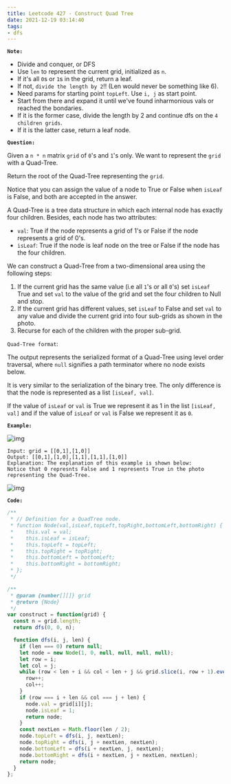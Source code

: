 ```yaml
---
title: Leetcode 427 - Construct Quad Tree
date: 2021-12-19 03:14:40
tags:
- dfs
---
```

**`Note:`**
- Divide and conquer, or DFS
- Use `len` to represent the current grid, initialized as `n`.
- If it's all `0`s or `1`s in the grid, return a leaf.
- If not, `divide the length by 2`!! (Len would never be something like 6).
- Need params for starting point `topLeft`. Use `i, j` as start point.
- Start from there and expand it until we've found inharmonious vals or reached the bondaries.
- If it is the former case, divide the length by 2 and continue dfs on the `4 children grids`.
- If it is the latter case, return a leaf node.

**`Question:`**

Given a `n * n` matrix `grid` of `0`'s and `1`'s only. We want to represent the `grid` with a Quad-Tree.

Return the root of the Quad-Tree representing the `grid`.

Notice that you can assign the value of a node to True or False when `isLeaf` is False, and both are accepted in the answer.

A Quad-Tree is a tree data structure in which each internal node has exactly four children. Besides, each node has two attributes:

- `val`: True if the node represents a grid of 1's or False if the node represents a grid of 0's.
- `isLeaf`: True if the node is leaf node on the tree or False if the node has the four children.

We can construct a Quad-Tree from a two-dimensional area using the following steps:

1. If the current grid has the same value (i.e all `1`'s or all `0`'s) set `isLeaf` True and set `val` to the value of the grid and set the four children to Null and stop.
2. If the current grid has different values, set `isLeaf` to False and set `val` to any value and divide the current grid into four sub-grids as shown in the photo.
3. Recurse for each of the children with the proper sub-grid.


`Quad-Tree format`:

The output represents the serialized format of a Quad-Tree using level order traversal, where `null` signifies a path terminator where no node exists below.

It is very similar to the serialization of the binary tree. The only difference is that the node is represented as a list `[isLeaf, val]`.

If the value of `isLeaf` or `val` is True we represent it as 1 in the list `[isLeaf, val]` and if the value of `isLeaf` or `val` is False we represent it as `0`.

**`Example:`**

![img](https://assets.leetcode.com/uploads/2020/02/11/grid1.png)
```
Input: grid = [[0,1],[1,0]]
Output: [[0,1],[1,0],[1,1],[1,1],[1,0]]
Explanation: The explanation of this example is shown below:
Notice that 0 represnts False and 1 represents True in the photo representing the Quad-Tree.
```
![img](https://assets.leetcode.com/uploads/2020/02/12/e1tree.png)

**`Code:`**
```javascript
/**
 * // Definition for a QuadTree node.
 * function Node(val,isLeaf,topLeft,topRight,bottomLeft,bottomRight) {
 *    this.val = val;
 *    this.isLeaf = isLeaf;
 *    this.topLeft = topLeft;
 *    this.topRight = topRight;
 *    this.bottomLeft = bottomLeft;
 *    this.bottomRight = bottomRight;
 * };
 */

/**
 * @param {number[][]} grid
 * @return {Node}
 */
var construct = function(grid) {
  const n = grid.length;
  return dfs(0, 0, n);

  function dfs(i, j, len) {
    if (len === 0) return null;
    let node = new Node(1, 0, null, null, null, null);
    let row = i;
    let col = j;
    while (row < len + i && col < len + j && grid.slice(i, row + 1).every(e => e.slice(j, col + 1).every(n => n === grid[i][j]))) {
      row++;
      col++;
    }
    if (row === i + len && col === j + len) {
      node.val = grid[i][j];
      node.isLeaf = 1;
      return node;
    }
    const nextLen = Math.floor(len / 2);
    node.topLeft = dfs(i, j, nextLen);
    node.topRight = dfs(i, j + nextLen, nextLen);
    node.bottomLeft = dfs(i + nextLen, j, nextLen);
    node.bottomRight = dfs(i + nextLen, j + nextLen, nextLen);
    return node;
  }  
};
```